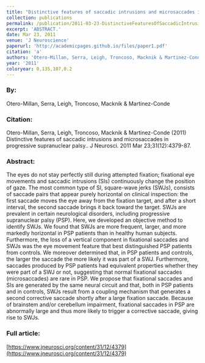 ```yaml
---
title: "Distinctive features of saccadic intrusions and microsaccades in progressive supranuclear palsy."
collection: publications
permalink: /publication/2011-03-23-DistinctiveFeaturesOfSaccadicIntrusionsAndMicrosaccadesInProgre
excerpt: 'ABSTRACT.'
date: Mar 23, 2011
venue: 'J Neuroscience'
paperurl: 'http://academicpages.github.io/files/paper1.pdf'
citation: 'a'
authors: 'Otero-Millan, Serra, Leigh, Troncoso, Macknik & Martinez-Conde'
year: '2011'
coloryear: 0,135,107,0.2
---
```


### By: 
Otero-Millan, Serra, Leigh, Troncoso, Macknik & Martinez-Conde

### Citation: 
Otero-Millan, Serra, Leigh, Troncoso, Macknik & Martinez-Conde (2011) Distinctive features of saccadic intrusions and microsaccades in progressive supranuclear palsy.. J Neurosci. 2011 Mar 23;31(12):4379-87. 

### Abstract: 
The eyes do not stay perfectly still during attempted fixation; fixational eye movements and saccadic intrusions (SIs) continuously change the position of gaze. The most common type of SI, square-wave jerks (SWJs), consists of saccade pairs that appear purely horizontal on clinical inspection: the first saccade moves the eye away from the fixation target, and after a short interval, the second saccade brings it back toward the target. SWJs are prevalent in certain neurological disorders, including progressive supranuclear palsy (PSP). Here, we developed an objective method to identify SWJs. We found that SWJs are more frequent, larger, and more markedly horizontal in PSP patients than in healthy human subjects. Furthermore, the loss of a vertical component in fixational saccades and SWJs was the eye movement feature that best distinguished PSP patients from controls. We moreover determined that, in PSP patients and controls, the larger the saccade the more likely it was part of a SWJ. Furthermore, saccades produced by PSP patients had equivalent properties whether they were part of a SWJ or not, suggesting that normal fixational saccades (microsaccades) are rare in PSP. We propose that fixational saccades and SIs are generated by the same neural circuit and that, both in PSP patients and in controls, SWJs result from a coupling mechanism that generates a second corrective saccade shortly after a large fixation saccade. Because of brainstem and/or cerebellum impairment, fixational saccades in PSP are abnormally large and thus more likely to trigger a corrective saccade, giving rise to SWJs.

### Full article: 
[https://www.jneurosci.org/content/31/12/4379](https://www.jneurosci.org/content/31/12/4379)

